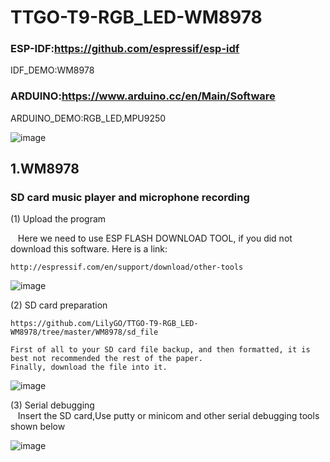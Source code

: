 # TTGO-T9-RGB_LED-WM8978

### ESP-IDF:https://github.com/espressif/esp-idf
IDF_DEMO:WM8978

### ARDUINO:https://www.arduino.cc/en/Main/Software
ARDUINO_DEMO:RGB_LED,MPU9250

![image](https://github.com/LilyGO/TTGO-T9-RGB_LED-WM8978/blob/master/Images/image1.jpg)

## 1.WM8978
### SD card music player and microphone recording
(1) Upload the program

    Here we need to use ESP FLASH DOWNLOAD TOOL, if you did not download this software. Here is a link:
    
    http://espressif.com/en/support/download/other-tools
![image](https://github.com/LilyGO/TTGO-T9-RGB_LED-WM8978/blob/master/Images/Screenshot_5.png)
    
(2) SD card preparation

    https://github.com/LilyGO/TTGO-T9-RGB_LED-WM8978/tree/master/WM8978/sd_file
    
    First of all to your SD card file backup, and then formatted, it is best not recommended the rest of the paper. 
    Finally, download the file into it.
![image](https://github.com/LilyGO/TTGO-T9-RGB_LED-WM8978/blob/master/Images/Screenshot_4.png)

(3) Serial debugging
        
    Insert the SD card,Use putty or minicom and other serial debugging tools shown below
    
![image](https://github.com/LilyGO/TTGO-T9-RGB_LED-WM8978/blob/master/Images/)
    
